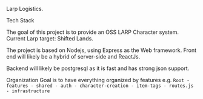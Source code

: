 Larp Logistics.

Tech Stack

The goal of this project is to provide an OSS LARP Character system.
Current Larp target: Shifted Lands.

The project is based on Nodejs, using Express as the Web framework.
Front end will likely be a hybrid of server-side and ReactJs.

Backend will likely be postgresql as it is fast and has strong json support.

Organization
Goal is to have everything organized by features
e.g. ```Root
      - features
        - shared
        - auth
        - character-creation
        - item-tags
          - routes.js
      - infrastructure
    ```
